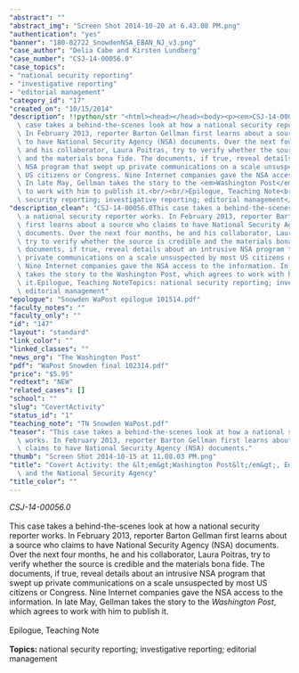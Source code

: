 ```yaml
---
"abstract": ""
"abstract_img": "Screen Shot 2014-10-20 at 6.43.08 PM.png"
"authentication": "yes"
"banner": "180-02722_SnowdenNSA_EBAN_NJ_v3.png"
"case_author": "Delia Cabe and Kirsten Lundberg"
"case_number": "CSJ-14-00056.0"
"case_topics":
- "national security reporting"
- "investigative reporting"
- "editorial management"
"category_id": "17"
"created_on": "10/15/2014"
"description": !!python/str "<html><head></head><body><p><em>CSJ-14-00056.0</em><br/><br/>This\
  \ case takes a behind-the-scenes look at how a national security reporter works.\
  \ In February 2013, reporter Barton Gellman first learns about a source who claims\
  \ to have National Security Agency (NSA) documents. Over the next four months, he\
  \ and his collaborator, Laura Poitras, try to verify whether the source is credible\
  \ and the materials bona fide. The documents, if true, reveal details about an intrusive\
  \ NSA program that swept up private communications on a scale unsuspected by most\
  \ US citizens or Congress. Nine Internet companies gave the NSA access to the information.\
  \ In late May, Gellman takes the story to the <em>Washington Post</em>, which agrees\
  \ to work with him to publish it.<br/><br/>Epilogue, Teaching Note<br/><br/><strong>Topics: </strong>national\
  \ security reporting; investigative reporting; editorial management</p></body></html>"
"description_clean": "CSJ-14-00056.0This case takes a behind-the-scenes look at how\
  \ a national security reporter works. In February 2013, reporter Barton Gellman\
  \ first learns about a source who claims to have National Security Agency (NSA)\
  \ documents. Over the next four months, he and his collaborator, Laura Poitras,\
  \ try to verify whether the source is credible and the materials bona fide. The\
  \ documents, if true, reveal details about an intrusive NSA program that swept up\
  \ private communications on a scale unsuspected by most US citizens or Congress.\
  \ Nine Internet companies gave the NSA access to the information. In late May, Gellman\
  \ takes the story to the Washington Post, which agrees to work with him to publish\
  \ it.Epilogue, Teaching NoteTopics: national security reporting; investigative reporting;\
  \ editorial management"
"epologue": "Snowden WaPost epilogue 101514.pdf"
"faculty_notes": ""
"faculty_only": ""
"id": "147"
"layout": "standard"
"link_color": ""
"linked_classes": ""
"news_org": "The Washington Post"
"pdf": "WaPost Snowden final 102314.pdf"
"price": "$5.95"
"redtext": "NEW"
"related_cases": []
"school": ""
"slug": "CovertActivity"
"status_id": "1"
"teaching_note": "TN Snowden WaPost.pdf"
"teaser": "This case takes a behind-the-scenes look at how a national security reporter\
  \ works. In February 2013, reporter Barton Gellman first learns about a source who\
  \ claims to have National Security Agency (NSA) documents."
"thumb": "Screen Shot 2014-10-15 at 11.08.03 PM.png"
"title": "Covert Activity: the &lt;em&gt;Washington Post&lt;/em&gt;, Edward Snowden\
  \ and the National Security Agency"
"title_color": ""
---
```

<html><head></head><body><p><em>CSJ-14-00056.0</em><br/><br/>This case takes a behind-the-scenes look at how a national security reporter works. In February 2013, reporter Barton Gellman first learns about a source who claims to have National Security Agency (NSA) documents. Over the next four months, he and his collaborator, Laura Poitras, try to verify whether the source is credible and the materials bona fide. The documents, if true, reveal details about an intrusive NSA program that swept up private communications on a scale unsuspected by most US citizens or Congress. Nine Internet companies gave the NSA access to the information. In late May, Gellman takes the story to the <em>Washington Post</em>, which agrees to work with him to publish it.<br/><br/>Epilogue, Teaching Note<br/><br/><strong>Topics: </strong>national security reporting; investigative reporting; editorial management</p></body></html>
